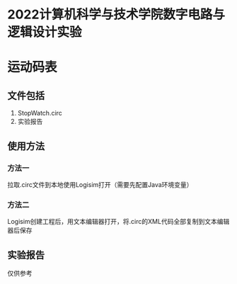 # 2022计算机科学与技术学院数字电路与逻辑设计实验
# 运动码表
## 文件包括
1. StopWatch.circ
2. 实验报告

## 使用方法
### 方法一
拉取.circ文件到本地使用Logisim打开（需要先配置Java环境变量）
### 方法二
Logisim创建工程后，用文本编辑器打开，将.circ的XML代码全部复制到文本编辑器后保存

## 实验报告
仅供参考
